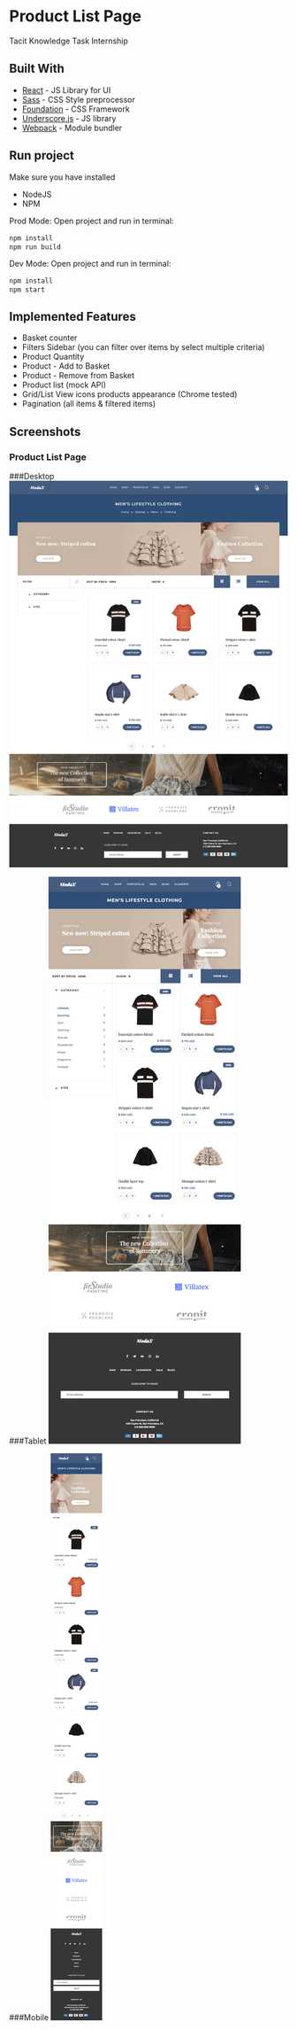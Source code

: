 # Product List Page

Tacit Knowledge Task Internship

## Built With

* [React](https://reactjs.org) - JS Library for UI
* [Sass](http://sass-lang.com) - CSS Style preprocessor
* [Foundation](http://sass-lang.com) - CSS Framework
* [Underscore.js](http://underscorejs.org) - JS library 
* [Webpack](https://webpack.js.org) - Module bundler 

## Run project

Make sure you have installed

* NodeJS
* NPM

Prod Mode: 
Open project and run in terminal:

```
npm install
npm run build
```

Dev Mode: Open project and run in terminal:

```
npm install
npm start
```

## Implemented Features
  - Basket counter
  - Filters Sidebar (you can filter over items by select multiple criteria)
  - Product Quantity
  - Product - Add to Basket
  - Product - Remove from Basket
  - Product list (mock API)
  - Grid/List View icons products appearance (Chrome tested)
  - Pagination (all items & filtered items)

## Screenshots

### Product List Page

###Desktop
![Alt text](screenshots/screen1.png?raw=true "Desktop")

###Tablet
![Alt text](screenshots/screen2.png?raw=true "Tablet")

###Mobile
![Alt text](screenshots/screen3.png?raw=true "Mobile")
